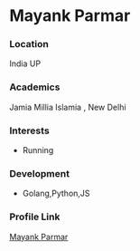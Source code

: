 # Mayank Parmar

### Location

India UP

### Academics

Jamia Millia Islamia , New Delhi

### Interests

- Running

### Development

- Golang,Python,JS

### Profile Link

[Mayank Parmar](https://github.com/mayank7parmar)